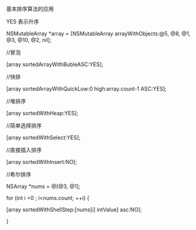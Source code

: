 基本排序算法的应用

YES 表示升序 

NSMutableArray *array = [NSMutableArray arrayWithObjects:@5, @8, @1, @3, @10, @2, nil];

//冒泡

[array sortedArrayWithBubleASC:YES];
        
//快排

[array sortedArrayWithQuickLow:0 high:array.count-1 ASC:YES];
        
//堆排序

[array sortedWithHeap:YES];
        
//简单选择排序

[array sortedWithSelect:YES];

//直接插入排序

[array sortedWithInsert:NO];
        
//希尔排序

NSArray *nums = @[@3, @1];

for (int i =0 ; i<nums.count; ++i) {

   [array sortedWithShellStep:[nums[i] intValue] asc:NO];
   
}
